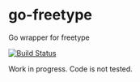 go-freetype
===========

Go wrapper for freetype


[![Build Status](https://travis-ci.org/Agon/go-freetype.svg?branch=master)](https://travis-ci.org/Agon/go-freetype)

Work in progress. Code is not tested.